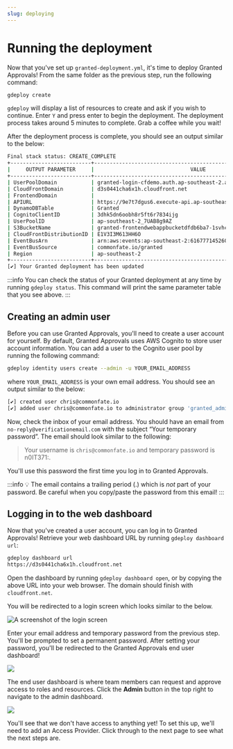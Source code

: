 ```yaml
---
slug: deploying
---
```


# Running the deployment

Now that you've set up `granted-deployment.yml`, it's time to deploy Granted Approvals! From the same folder as the previous step, run the following command:

```bash
gdeploy create
```

`gdeploy` will display a list of resources to create and ask if you wish to continue. Enter `Y` and press enter to begin the deployment. The deployment process takes around 5 minutes to complete. Grab a coffee while you wait!

After the deployment process is complete, you should see an output similar to the below:

```bash
Final stack status: CREATE_COMPLETE
+--------------------------+-------------------------------------------------------------------+
|     OUTPUT PARAMETER     |                               VALUE                               |
+--------------------------+-------------------------------------------------------------------+
| UserPoolDomain           | granted-login-cfdemo.auth.ap-southeast-2.amazoncognito.com        |
| CloudFrontDomain         | d3s0441cha6x1h.cloudfront.net                                     |
| FrontendDomain           |                                                                   |
| APIURL                   | https://9e7t7dgus6.execute-api.ap-southeast-2.amazonaws.com/prod/ |
| DynamoDBTable            | Granted                                                           |
| CognitoClientID          | 3dhk5dn6oobh8r5ft6r7834ijg                                        |
| UserPoolID               | ap-southeast-2_7UAB8g9AZ                                          |
| S3BucketName             | granted-frontendwebappbucketdfdb6ba7-1svhcuc0zft5l                |
| CloudFrontDistributionID | E1V3I3M613HH6O                                                    |
| EventBusArn              | arn:aws:events:ap-southeast-2:616777145260:event-bus/Granted      |
| EventBusSource           | commonfate.io/granted                                             |
| Region                   | ap-southeast-2                                                    |
+--------------------------+-------------------------------------------------------------------+
[✔] Your Granted deployment has been updated
```

:::info
You can check the status of your Granted deployment at any time by running `gdeploy status`. This command will print the same parameter table that you see above.
:::

## Creating an admin user

Before you can use Granted Approvals, you'll need to create a user account for yourself. By default, Granted Approvals uses AWS Cognito to store user account information. You can add a user to the Cognito user pool by running the following command:

```bash
gdeploy identity users create --admin -u YOUR_EMAIL_ADDRESS
```

where `YOUR_EMAIL_ADDRESS` is your own email address. You should see an output similar to the below:

```bash
[✔] created user chris@commonfate.io
[✔] added user chris@commonfate.io to administrator group 'granted_administrators'
```

Now, check the inbox of your email address. You should have an email from `no-reply@verificationemail.com` with the subject “Your temporary password”. The email should look similar to the following:

> Your username is `chris@commonfate.io` and temporary password is n0IT371:.

You'll use this password the first time you log in to Granted Approvals.

:::info
💡 The email contains a trailing period (.) which is _not_ part of your password. Be careful when you copy/paste the password from this email!
:::

## Logging in to the web dashboard

Now that you've created a user account, you can log in to Granted Approvals! Retrieve your web dashboard URL by running `gdeploy dashboard url`:

```bash
gdeploy dashboard url
https://d3s0441cha6x1h.cloudfront.net
```

Open the dashboard by running `gdeploy dashboard open`, or by copying the above URL into your web browser. The domain should finish with `cloudfront.net`.

You will be redirected to a login screen which looks similar to the below.

![A screenshot of the login screen](/img/approvals-getting-started/01-login.png)

Enter your email address and temporary password from the previous step. You'll be prompted to set a permanent password. After setting your password, you'll be redirected to the Granted Approvals end user dashboard!

![](/img/approvals-getting-started/02-home.png)

The end user dashboard is where team members can request and approve access to roles and resources. Click the **Admin** button in the top right to navigate to the admin dashboard.

![](/img/approvals-getting-started/03-admin.png)

You'll see that we don't have access to anything yet! To set this up, we'll need to add an Access Provider. Click through to the next page to see what the next steps are.
